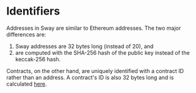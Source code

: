 # Identifiers

Addresses in Sway are similar to Ethereum addresses. The two major differences are:

1. Sway addresses are 32 bytes long (instead of 20), and
1. are computed with the SHA-256 hash of the public key instead of the keccak-256 hash.

Contracts, on the other hand, are uniquely identified with a contract ID rather than an address. A contract's ID is also 32 bytes long and is calculated [here](https://github.com/FuelLabs/fuel-specs/blob/master/specs/protocol/identifiers.md#contract-id).
